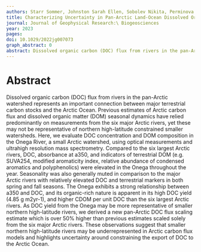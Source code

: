 ```yaml
---
authors: Starr Sommer, Johnston Sarah Ellen, Sobolev Nikita, Perminova Irina, Kellerman Anne, Fiske Greg, Bulygina Ekaterina, Shiklomanov Alexander, McKenna Amy, Spencer Robert G.M.
title: Characterizing Uncertainty in Pan-Arctic Land-Ocean Dissolved Organic Carbon Flux:\ Insights from the Onega River, Russia
journal: Journal of Geophysical Research:\ Biogeosciences
year: 2023
pages:  
doi: 10.1029/2022jg007073
graph_abstract: 0
abstract: Dissolved organic carbon (DOC) flux from rivers in the pan-Arctic watershed represents an important connection between major terrestrial carbon stocks and the Arctic Ocean. Previous estimates of Arctic carbon flux and dissolved organic matter (DOM) seasonal dynamics have relied predominantly on measurements from the six major Arctic rivers, yet these may not be representative of northern high-latitude constrained smaller watersheds. Here, we evaluate DOC concentration and DOM composition in the Onega River, a small Arctic watershed, using optical measurements and ultrahigh resolution mass spectrometry. Compared to the six largest Arctic rivers, DOC, absorbance at a350, and indicators of terrestrial DOM (e.g. SUVA254, modified aromaticity index, relative abundance of condensed aromatics and polyphenolics) were elevated in the Onega throughout the year. Seasonality was also generally muted in comparison to the major Arctic rivers with relatively elevated DOC and terrestrial markers in both spring and fall seasons. The Onega exhibits a strong relationship between a350 and DOC, and its organic-rich nature is apparent in its high DOC yield (4.85 g m2yr-1), and higher CDOM per unit DOC than the six largest Arctic rivers. As DOC yield from the Onega may be more representative of smaller northern high-latitude rivers, we derived a new pan-Arctic DOC flux scaling estimate which is over 50% higher than previous estimates scaled solely from the six major Arctic rivers. These observations suggest that smaller northern high-latitude rivers may be underrepresented in Arctic carbon flux models and highlights uncertainty around constraining the export of DOC to the Arctic Ocean.
---
```



# Abstract

Dissolved organic carbon (DOC) flux from rivers in the pan-Arctic watershed represents an important connection between major terrestrial carbon stocks and the Arctic Ocean. Previous estimates of Arctic carbon flux and dissolved organic matter (DOM) seasonal dynamics have relied predominantly on measurements from the six major Arctic rivers, yet these may not be representative of northern high-latitude constrained smaller watersheds. Here, we evaluate DOC concentration and DOM composition in the Onega River, a small Arctic watershed, using optical measurements and ultrahigh resolution mass spectrometry. Compared to the six largest Arctic rivers, DOC, absorbance at a350, and indicators of terrestrial DOM (e.g. SUVA254, modified aromaticity index, relative abundance of condensed aromatics and polyphenolics) were elevated in the Onega throughout the year. Seasonality was also generally muted in comparison to the major Arctic rivers with relatively elevated DOC and terrestrial markers in both spring and fall seasons. The Onega exhibits a strong relationship between a350 and DOC, and its organic-rich nature is apparent in its high DOC yield (4.85 g m2yr-1), and higher CDOM per unit DOC than the six largest Arctic rivers. As DOC yield from the Onega may be more representative of smaller northern high-latitude rivers, we derived a new pan-Arctic DOC flux scaling estimate which is over 50% higher than previous estimates scaled solely from the six major Arctic rivers. These observations suggest that smaller northern high-latitude rivers may be underrepresented in Arctic carbon flux models and highlights uncertainty around constraining the export of DOC to the Arctic Ocean.
